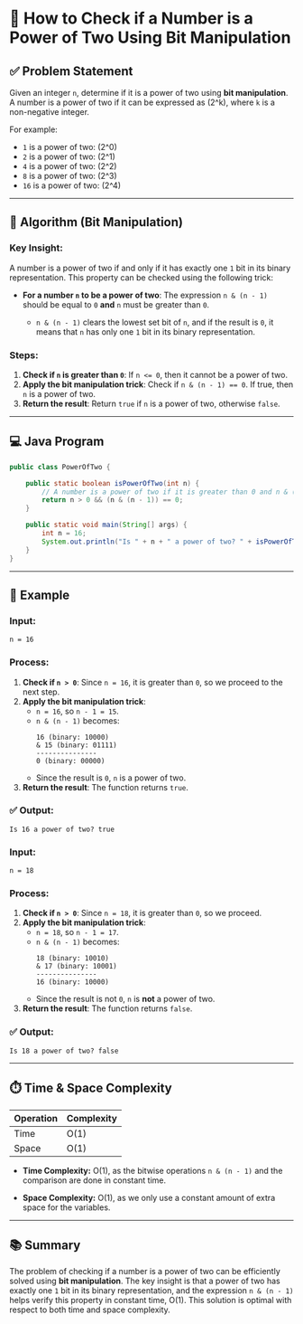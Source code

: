 
# 🔢 How to Check if a Number is a Power of Two Using Bit Manipulation

## ✅ Problem Statement

Given an integer `n`, determine if it is a power of two using **bit manipulation**. A number is a power of two if it can be expressed as \(2^k\), where `k` is a non-negative integer.

For example:
- `1` is a power of two: \(2^0\)
- `2` is a power of two: \(2^1\)
- `4` is a power of two: \(2^2\)
- `8` is a power of two: \(2^3\)
- `16` is a power of two: \(2^4\)

---

## 🧠 Algorithm (Bit Manipulation)

### Key Insight:
A number is a power of two if and only if it has exactly one `1` bit in its binary representation. This property can be checked using the following trick:

- **For a number `n` to be a power of two**: The expression `n & (n - 1)` should be equal to `0` **and** `n` must be greater than `0`.

  - `n & (n - 1)` clears the lowest set bit of `n`, and if the result is `0`, it means that `n` has only one `1` bit in its binary representation.
  
### Steps:
1. **Check if `n` is greater than `0`**: If `n <= 0`, then it cannot be a power of two.
2. **Apply the bit manipulation trick**: Check if `n & (n - 1) == 0`. If true, then `n` is a power of two.
3. **Return the result**: Return `true` if `n` is a power of two, otherwise `false`.

---

## 💻 Java Program

```java
public class PowerOfTwo {

    public static boolean isPowerOfTwo(int n) {
        // A number is a power of two if it is greater than 0 and n & (n - 1) == 0
        return n > 0 && (n & (n - 1)) == 0;
    }

    public static void main(String[] args) {
        int n = 16;
        System.out.println("Is " + n + " a power of two? " + isPowerOfTwo(n));
    }
}
```

---

## 📌 Example

### Input:
```
n = 16
```

### Process:
1. **Check if `n > 0`**: Since `n = 16`, it is greater than `0`, so we proceed to the next step.
2. **Apply the bit manipulation trick**: 
   - `n = 16`, so `n - 1 = 15`.
   - `n & (n - 1)` becomes:
     ```
     16 (binary: 10000)
     & 15 (binary: 01111)
     ---------------
     0 (binary: 00000)
     ```
   - Since the result is `0`, `n` is a power of two.
3. **Return the result**: The function returns `true`.

### ✅ Output:
```
Is 16 a power of two? true
```

### Input:
```
n = 18
```

### Process:
1. **Check if `n > 0`**: Since `n = 18`, it is greater than `0`, so we proceed.
2. **Apply the bit manipulation trick**: 
   - `n = 18`, so `n - 1 = 17`.
   - `n & (n - 1)` becomes:
     ```
     18 (binary: 10010)
     & 17 (binary: 10001)
     ---------------
     16 (binary: 10000)
     ```
   - Since the result is not `0`, `n` is **not** a power of two.
3. **Return the result**: The function returns `false`.

### ✅ Output:
```
Is 18 a power of two? false
```

---

## ⏱️ Time & Space Complexity

| Operation            | Complexity     |
|----------------------|----------------|
| Time                 | O(1)           |
| Space                | O(1)           |

- **Time Complexity:** O(1), as the bitwise operations `n & (n - 1)` and the comparison are done in constant time.
  
- **Space Complexity:** O(1), as we only use a constant amount of extra space for the variables.

---

## 📚 Summary

The problem of checking if a number is a power of two can be efficiently solved using **bit manipulation**. The key insight is that a power of two has exactly one `1` bit in its binary representation, and the expression `n & (n - 1)` helps verify this property in constant time, O(1). This solution is optimal with respect to both time and space complexity.



